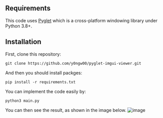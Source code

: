 
## Requirements

This code uses [Pyglet](https://github.com/pyglet/pyglet) which is a cross-platform windowing library under Python 3.8+. 

## Installation
First, clone this repository:

    git clone https://github.com/y0ngw00/pyglet-imgui-viewer.git

And then you should install packges:

    pip install -r requirements.txt

You can implement the code easily by:

    python3 main.py
You can then see the result, as shown in the image below.
![image](https://github.com/y0ngw00/pyglet-imgui-viewer/assets/48562460/4d653ad2-c3e3-4602-80f3-30ec1e96c095)
